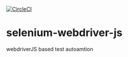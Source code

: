 [![CircleCI](https://circleci.com/gh/QualityAssuranceTeam/selenium-webdriver-js.svg?style=svg)](https://circleci.com/gh/QualityAssuranceTeam/selenium-webdriver-js)
# selenium-webdriver-js
webdriverJS based test autoamtion
